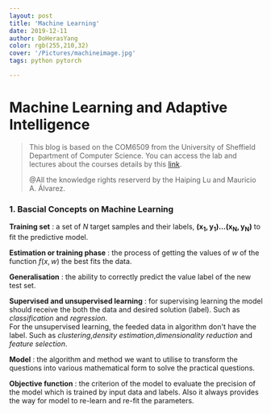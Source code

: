 ```yaml
---
layout: post
title: 'Machine Learning'
date: 2019-12-11
author: DoHerasYang
color: rgb(255,210,32)
cover: '/Pictures/machineimage.jpg'
tags: python pytorch

---
```


# Machine Learning and Adaptive Intelligence 

> This blog is based on the COM6509 from the University of Sheffield Department of Computer Science. You can access the lab and lectures about the courses details by this [link](https://github.com/DoHerasYang/Machine-Learning-Labs).
>
> @All the knowledge rights reserverd by the Haiping Lu and Mauricio A. Álvarez.

### 1. Bascial Concepts on Machine Learning

**Training set** : a set of $N$ target samples and their labels, $\mathbf{(x_1,y_1)\ldots(x_N,y_N)}$ to fit the predictive model.

**Estimation or training phase** : the process of getting the values of $w$ of the function $f(x,w)$ the best fits the data.

**Generalisation** : the ability to correctly predict the value label of the new test set.

**Supervised and unsupervised learning** : for supervising learning the model should receive the both the data and desired solution (label). Such as *classification* and *regression*. <br>For the unsupervised learning, the feeded data in algorithm don't have the label. Such as *clustering*,*density estimation*,*dimensionality reduction* and *feature selection*.

**Model** : the algorithm and method we want to utilise to transform the questions into various mathematical form to solve the practical questions.

**Objective function** : the criterion of the model to evaluate the precision of the model which is trained by input data and labels. Also it always provides the way for model to re-learn and re-fit the parameters.















